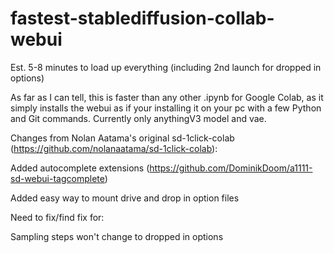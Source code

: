 # fastest-stablediffusion-collab-webui
Est. 5-8 minutes to load up everything (including 2nd launch for dropped in options) 

As far as I can tell, this is faster than any other .ipynb for Google Colab, as it simply installs the webui as if your installing it on your pc with a few Python and Git commands.
Currently only anythingV3 model and vae.
 
 
 
Changes from Nolan Aatama's original sd-1click-colab (https://github.com/nolanaatama/sd-1click-colab):

 
Added autocomplete extensions (https://github.com/DominikDoom/a1111-sd-webui-tagcomplete) 

Added easy way to mount drive and drop in option files
 
 
Need to fix/find fix for:

Sampling steps won't change to dropped in options
